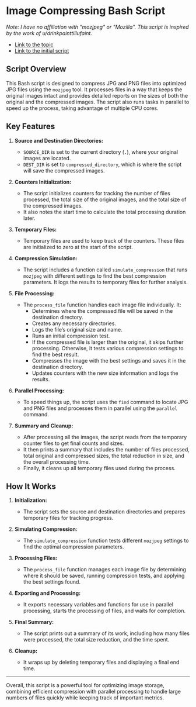 # Image Compressing Bash Script

*Note: I have no affiliation with "mozjpeg" or "Mozilla". This script is inspired by the work of u/drinkpainttillufaint.*

- [Link to the topic](https://www.reddit.com/r/commandline/comments/nxen24/optimize_jpgpng_files_near_losslessly_with/)
- [Link to the initial script](https://pastebin.com/vfqnSHne)

## Script Overview

This Bash script is designed to compress JPG and PNG files into optimized JPG files using the `mozjpeg` tool. It processes files in a way that keeps the original images intact and provides detailed reports on the sizes of both the original and the compressed images. The script also runs tasks in parallel to speed up the process, taking advantage of multiple CPU cores.

## Key Features

1. **Source and Destination Directories:**
   - `SOURCE_DIR` is set to the current directory (`.`), where your original images are located.
   - `DEST_DIR` is set to `compressed_directory`, which is where the script will save the compressed images.

2. **Counters Initialization:**
   - The script initializes counters for tracking the number of files processed, the total size of the original images, and the total size of the compressed images.
   - It also notes the start time to calculate the total processing duration later.

3. **Temporary Files:**
   - Temporary files are used to keep track of the counters. These files are initialized to zero at the start of the script.

4. **Compression Simulation:**
   - The script includes a function called `simulate_compression` that runs `mozjpeg` with different settings to find the best compression parameters. It logs the results to temporary files for further analysis.

5. **File Processing:**
   - The `process_file` function handles each image file individually. It:
     - Determines where the compressed file will be saved in the destination directory.
     - Creates any necessary directories.
     - Logs the file’s original size and name.
     - Runs an initial compression test.
     - If the compressed file is larger than the original, it skips further processing. Otherwise, it tests various compression settings to find the best result.
     - Compresses the image with the best settings and saves it in the destination directory.
     - Updates counters with the new size information and logs the results.

6. **Parallel Processing:**
   - To speed things up, the script uses the `find` command to locate JPG and PNG files and processes them in parallel using the `parallel` command.

7. **Summary and Cleanup:**
   - After processing all the images, the script reads from the temporary counter files to get final counts and sizes.
   - It then prints a summary that includes the number of files processed, total original and compressed sizes, the total reduction in size, and the overall processing time.
   - Finally, it cleans up all temporary files used during the process.

## How It Works

1. **Initialization:**
   - The script sets the source and destination directories and prepares temporary files for tracking progress.

2. **Simulating Compression:**
   - The `simulate_compression` function tests different `mozjpeg` settings to find the optimal compression parameters.

3. **Processing Files:**
   - The `process_file` function manages each image file by determining where it should be saved, running compression tests, and applying the best settings found.

4. **Exporting and Processing:**
   - It exports necessary variables and functions for use in parallel processing, starts the processing of files, and waits for completion.

5. **Final Summary:**
   - The script prints out a summary of its work, including how many files were processed, the total size reduction, and the time spent.

6. **Cleanup:**
   - It wraps up by deleting temporary files and displaying a final end time.

---

Overall, this script is a powerful tool for optimizing image storage, combining efficient compression with parallel processing to handle large numbers of files quickly while keeping track of important metrics.
